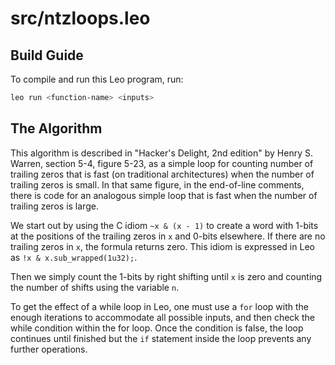 # src/ntzloops.leo

## Build Guide

To compile and run this Leo program, run:
```bash
leo run <function-name> <inputs>
```

## The Algorithm

This algorithm is described in "Hacker's Delight, 2nd edition"
by Henry S. Warren, section 5-4, figure 5-23, as a simple loop
for counting number of trailing zeros that is fast (on traditional architectures)
when the number of trailing zeros is small.  In that same figure, in the end-of-line
comments, there is code for an analogous simple loop that is fast when the number
of trailing zeros is large.

We start out by using the C idiom `~x & (x - 1)` to create a word with 1-bits
at the positions of the trailing zeros in `x` and 0-bits elsewhere.
If there are no trailing zeros in `x`, the formula returns zero.  This idiom is
expressed in Leo as `!x & x.sub_wrapped(1u32);`.

Then we simply count the 1-bits by right shifting until `x` is zero and
counting the number of shifts using the variable `n`.

To get the effect of a while loop in Leo, one must use a `for` loop with the
enough iterations to accommodate all possible inputs, and then check the
while condition within the for loop.  Once the condition is false, the
loop continues until finished but the `if` statement inside the loop prevents
any further operations.

